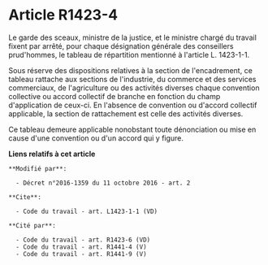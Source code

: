 # Article R1423-4

Le garde des sceaux, ministre de la justice, et le ministre chargé du travail fixent par arrêté, pour chaque désignation
générale des conseillers prud'hommes, le tableau de répartition mentionné à l'article L. 1423-1-1. 

Sous réserve des dispositions relatives à la section de l'encadrement, ce tableau rattache aux sections de l'industrie, du
commerce et des services commerciaux, de l'agriculture ou des activités diverses chaque convention collective ou accord
collectif de branche en fonction du champ d'application de ceux-ci. En l'absence de convention ou d'accord collectif
applicable, la section de rattachement est celle des activités diverses. 

Ce tableau demeure applicable nonobstant toute dénonciation ou mise en cause d'une convention ou d'un accord qui y figure.

**Liens relatifs à cet article**

	**Modifié par**:

	  - Décret n°2016-1359 du 11 octobre 2016 - art. 2

	**Cite**:

	  - Code du travail - art. L1423-1-1 (VD)

	**Cité par**:

	  - Code du travail - art. R1423-6 (VD)
	  - Code du travail - art. R1441-4 (V)
	  - Code du travail - art. R1441-9 (V)
